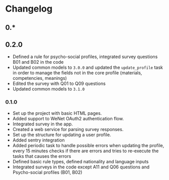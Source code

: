 # Changelog

## 0.*

## 0.2.0

* Defined a rule for psycho-social profiles, integrated survey questions B01 and B02 in the code
* Updated common models to `3.0.0` and updated the `update_profile` task in order to manage the fields not in the core profile (materials, competencies, meanings)
* Edited the survey with Q01 to Q09 questions
* Updated common models to `3.1.0`

### 0.1.0

* Set up the project with basic HTML pages.
* Added support to WeNet OAuth2 authentication flow.
* Integrated survey in the app.
* Created a web service for parsing survey responses.
* Set up the structure for updating a user profile.
* Added sentry integration
* Added periodic task to handle possible errors when updating the profile, every 15 minutes checks if there are errors and tries to re-execute the tasks that causes the errors
* Defined basic rule types, defined nationality and language inputs
* Integrated surveys in the code except A11 and Q06 questions and Psycho-social profiles (B01, B02)
